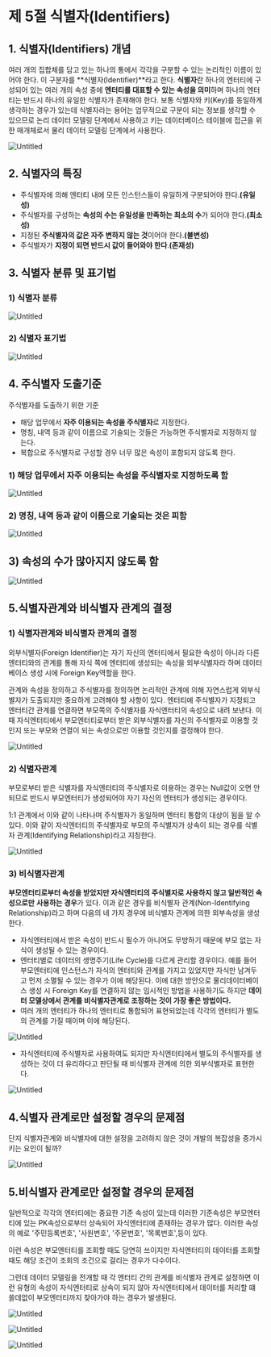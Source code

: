 # 제 5절 식별자(Identifiers)

## 1. 식별자(Identifiers) 개념

여러 개의 집합체를 담고 있는 하나의 통에서 각각을 구분할 수 있는 논리적인 이름이 있어야 한다. 이 구분자를 **식별자(Identifier)**라고 한다. **식별자**란 하나의 엔터티에 구성되어 있는 여러 개의 속성 중에 **엔터티를 대표할 수 있는 속성을 의미**하며 하나의 엔터티는 반드시 하나의 유일한 식별자가 존재해야 한다. 보통 식별자와 키(Key)를 동일하게 생각하는 경우가 있는데 식별자라는 용어는 업무적으로 구분이 되는 정보를 생각할 수 있으므로 논리 데이터 모델링 단계에서 사용하고 키는 데이터베이스 테이블에 접근을 위한 매개체로서 물리 데이터 모델링 단계에서 사용한다.

![Untitled](%E1%84%8C%E1%85%A6%205%E1%84%8C%E1%85%A5%E1%86%AF%20%E1%84%89%E1%85%B5%E1%86%A8%E1%84%87%E1%85%A7%E1%86%AF%E1%84%8C%E1%85%A1(Identifiers)%208ce8057970944e5a80348dad6b3eef25/Untitled.png)

## 2. 식별자의 특징

- 주식별자에 의해 엔터티 내에 모든 인스턴스들이 유일하게 구분되어야 한다.**(유일성)**
- 주식별자를 구성하는 **속성의 수는 유일성을 만족하는 최소의 수**가 되어야 한다.**(최소성)**
- 지정된 **주식별자의 값은 자주 변하지 않는 것**이어야 한다.**(불변성)**
- 주식별자가 **지정이 되면 반드시 값이 들어와야 한다**.**(존재성)**

## 3. 식별자 분류 및 표기법

### 1) 식별자 분류

![Untitled](%E1%84%8C%E1%85%A6%205%E1%84%8C%E1%85%A5%E1%86%AF%20%E1%84%89%E1%85%B5%E1%86%A8%E1%84%87%E1%85%A7%E1%86%AF%E1%84%8C%E1%85%A1(Identifiers)%208ce8057970944e5a80348dad6b3eef25/Untitled%201.png)

### 2) 식별자 표기법

![Untitled](%E1%84%8C%E1%85%A6%205%E1%84%8C%E1%85%A5%E1%86%AF%20%E1%84%89%E1%85%B5%E1%86%A8%E1%84%87%E1%85%A7%E1%86%AF%E1%84%8C%E1%85%A1(Identifiers)%208ce8057970944e5a80348dad6b3eef25/Untitled%202.png)

## 4. 주식별자 도출기준

주식별자를 도출하기 위한 기준

- 해당 업무에서 **자주 이용되는  속성을 주식별자**로 지정한다.
- 명칭, 내역 등과 같이 이름으로 기술되는 것들은 가능하면 주식별자로 지정하지 않는다.
- 복합으로 주식별자로 구성할 경우 너무 많은 속성이 포함되지 않도록 한다.

### 1) 해당 업무에서 자주 이용되는 속성을 주식별자로 지정하도록 함

![Untitled](%E1%84%8C%E1%85%A6%205%E1%84%8C%E1%85%A5%E1%86%AF%20%E1%84%89%E1%85%B5%E1%86%A8%E1%84%87%E1%85%A7%E1%86%AF%E1%84%8C%E1%85%A1(Identifiers)%208ce8057970944e5a80348dad6b3eef25/Untitled%203.png)

### 2) 명칭, 내역 등과 같이 이름으로 기술되는 것은 피함

![Untitled](%E1%84%8C%E1%85%A6%205%E1%84%8C%E1%85%A5%E1%86%AF%20%E1%84%89%E1%85%B5%E1%86%A8%E1%84%87%E1%85%A7%E1%86%AF%E1%84%8C%E1%85%A1(Identifiers)%208ce8057970944e5a80348dad6b3eef25/Untitled%204.png)

## 3) 속성의 수가 많아지지 않도록 함

![Untitled](%E1%84%8C%E1%85%A6%205%E1%84%8C%E1%85%A5%E1%86%AF%20%E1%84%89%E1%85%B5%E1%86%A8%E1%84%87%E1%85%A7%E1%86%AF%E1%84%8C%E1%85%A1(Identifiers)%208ce8057970944e5a80348dad6b3eef25/Untitled%205.png)

## 5.식별자관계와 비식별자 관계의 결정

### 1) 식별자관계와 비식별자 관계의 결정

외부식별자(Foreign Identifier)는 자기 자신의 엔터티에서 필요한 속성이 아니라 다른 엔터티와의 관계를 통해 자식 쪽에 엔터티에 생성되는 속성을 외부식별자라 하며 데이터 베이스 생성 시에 Foreign Key역할을 한다.

관계와 속성을 정의하고 주식별자를 정의하면 논리적인 관계에 의해 자연스럽게 외부식별자가 도출되지만 중요하게 고려해야 할 사항이 있다. 엔터티에 주식별자가 지정되고 엔터티간 관계를 연결하면 부모쪽의 주식별자를 자식엔터티의 속성으로 내려 보낸다. 이 때 자식엔터티에서 부모엔터티로부터 받은 외부식별자를 자신의 주식별자로 이용할 것인지 또는 부모와 연결이 되는 속성으로만 이용할 것인지를 결정해야 한다.

![Untitled](%E1%84%8C%E1%85%A6%205%E1%84%8C%E1%85%A5%E1%86%AF%20%E1%84%89%E1%85%B5%E1%86%A8%E1%84%87%E1%85%A7%E1%86%AF%E1%84%8C%E1%85%A1(Identifiers)%208ce8057970944e5a80348dad6b3eef25/Untitled%206.png)

### 2) 식별자관계

부모로부터 받은 식별자를 자식엔터티의 주식별자로 이용하는 경우는 Null값이 오면 안되므로 반드시 부모엔터티가  생성되어야 자기 자신의 엔터티가 생성되는 경우이다.

1:1 관계에서 이와 같이 나타나며 주식별자가 동일하며 엔터티 통합의 대상이 됨을 알 수 있다. 이와 같이 자식엔터티의 주식별자로 부모의 주식별자가 상속이 되는 경우를 식별자 관계(Identifying Relationship)라고 지칭한다.

![Untitled](%E1%84%8C%E1%85%A6%205%E1%84%8C%E1%85%A5%E1%86%AF%20%E1%84%89%E1%85%B5%E1%86%A8%E1%84%87%E1%85%A7%E1%86%AF%E1%84%8C%E1%85%A1(Identifiers)%208ce8057970944e5a80348dad6b3eef25/Untitled%207.png)

### 3) 비식별자관계

**부모엔터티로부터 속성을 받았지만 자식엔터티의 주식별자로 사용하지 않고 일반적인 속성으로만** **사용하는 경우**가 있다. 이과 같은 경우를 비식별자 관계(Non-Identifying Relationship)라고 하며 다음의 네 가지 경우에 비식별자 관계에 의한 외부속성을 생성한다.

- 자식엔터티에서 받은 속성이 반드시 필수가 아니어도 무방하기 때문에 부모 없는 자식이 생성될 수 있는 경우이다.
- 엔터티별로 데이터의 생명주기(Life Cycle)를 다르게 관리할 경우이다. 예를 들어 부모엔터티에 인스턴스가 자식의 엔터티와 관계를 가지고 있었지만 자식만 남겨두고 먼저 소멸될 수 있는 경우가 이에 해당된다. 이에 대한 방안으로 물리데이터베이스 생성 시 Foreign Key를 연결하지 않는 임시적인 방법을 사용하기도 하지만 **데이터 모델상에서 관계를 비식별자관계로 조정하는 것이 가장 좋은 방법이다.**
- 여러 개의 엔터티가 하나의 엔터티로 통합되어 표현되었는데 각각의 엔터티가 별도의 관계를 가질 때이며 이에 해당된다.

![Untitled](%E1%84%8C%E1%85%A6%205%E1%84%8C%E1%85%A5%E1%86%AF%20%E1%84%89%E1%85%B5%E1%86%A8%E1%84%87%E1%85%A7%E1%86%AF%E1%84%8C%E1%85%A1(Identifiers)%208ce8057970944e5a80348dad6b3eef25/Untitled%208.png)

- 자식엔터티에 주식별자로 사용하여도 되지만 자식엔터티에서 별도의 주식별자를 생성하는 것이 더 유리하다고 판단될 때 비식별자 관계에 의한 외부식별자로 표현한다.

![Untitled](%E1%84%8C%E1%85%A6%205%E1%84%8C%E1%85%A5%E1%86%AF%20%E1%84%89%E1%85%B5%E1%86%A8%E1%84%87%E1%85%A7%E1%86%AF%E1%84%8C%E1%85%A1(Identifiers)%208ce8057970944e5a80348dad6b3eef25/Untitled%209.png)

## 4.식별자 관계로만 설정할 경우의 문제점

단지 식별자관계와 비식별자에 대한 설정을 고려하지 않은 것이 개발의 복잡성을 증가시키는 요인이 될까?

![Untitled](%E1%84%8C%E1%85%A6%205%E1%84%8C%E1%85%A5%E1%86%AF%20%E1%84%89%E1%85%B5%E1%86%A8%E1%84%87%E1%85%A7%E1%86%AF%E1%84%8C%E1%85%A1(Identifiers)%208ce8057970944e5a80348dad6b3eef25/Untitled%2010.png)

## 5.비식별자 관계로만 설정할 경우의 문제점

일반적으로 각각의 엔터티에는 중요한 기준 속성이 있는데 이러한 기준속성은 부모엔터티에 있는 PK속성으로부터 상속되어 자식엔터티에 존재하는 경우가 많다. 이러한 속성의 예로 '주민등록번호', '사원번호', '주문번호', '목록번호',등이 있다.

이런 속성은 부모엔터티를 조회할 때도 당연히 쓰이지만 자식엔터티의 데이터를 조회할 때도 해당 조건이 조회의 조건으로 걸리는 경우가 다수이다.

그런데 데이터 모델링을 전개할 때 각 엔터티 간의 관계를 비식별자 관계로 설정하면 이런 유형의 속성이 자식엔터티로 상속이 되지 않아 자식엔터티에서 데이터를 처리할 떄 쓸데없이 부모엔터티까지 찾아가야 하는 경우가 발생된다.

![Untitled](%E1%84%8C%E1%85%A6%205%E1%84%8C%E1%85%A5%E1%86%AF%20%E1%84%89%E1%85%B5%E1%86%A8%E1%84%87%E1%85%A7%E1%86%AF%E1%84%8C%E1%85%A1(Identifiers)%208ce8057970944e5a80348dad6b3eef25/Untitled%2011.png)

![Untitled](%E1%84%8C%E1%85%A6%205%E1%84%8C%E1%85%A5%E1%86%AF%20%E1%84%89%E1%85%B5%E1%86%A8%E1%84%87%E1%85%A7%E1%86%AF%E1%84%8C%E1%85%A1(Identifiers)%208ce8057970944e5a80348dad6b3eef25/Untitled%2012.png)

![Untitled](%E1%84%8C%E1%85%A6%205%E1%84%8C%E1%85%A5%E1%86%AF%20%E1%84%89%E1%85%B5%E1%86%A8%E1%84%87%E1%85%A7%E1%86%AF%E1%84%8C%E1%85%A1(Identifiers)%208ce8057970944e5a80348dad6b3eef25/Untitled%2013.png)